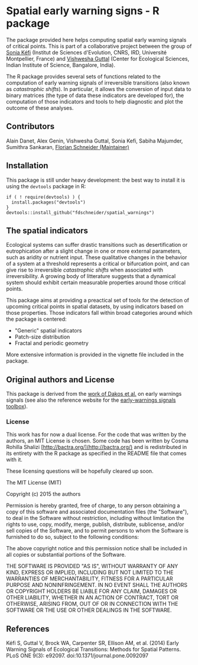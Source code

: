 Spatial early warning signs - R package
=======================================

The package provided here helps computing spatial early warning signals of 
critical points. This is part of a collaborative project between the group of [Sonia Kéfi](http://sonia.kefi.fr/) (Institut de Sciences d'Evolution, CNRS, IRD, Université Montpellier, France) and [Vishwesha Guttal](https://teelabiisc.wordpress.com/) (Center for Ecological Sciences, Indian Institute of Science, Bangalore, India).

The R package provides several sets of functions related to the computation of
early warning signals of irreversible transitions (also known as *catastrophic
shifts*). In particular, it allows the conversion of input data to binary 
matrices (the type of data these indicators are developed for), the computation 
of those indicators and tools to help diagnostic and plot the outcome of these
analyses. 

## Contributors

Alain Danet, Alex Genin, Vishwesha Guttal, Sonia Kefi, Sabiha Majumder, Sumithra Sankaran, [Florian Schneider (Maintainer)](mailto:florian.schneider@univ-montp2.fr)

## Installation

This package is still under heavy development: the best way to install it is 
using the `devtools` package in R: 
  
```
if ( ! require(devtools) ) { 
  install.packages("devtools")
}
devtools::install_github("fdschneider/spatial_warnings")
```

## The spatial indicators 

Ecological systems can suffer drastic transitions such as desertification or 
eutrophication after a slight change in one or more external parameters, such as 
aridity or nutrient input. These qualitative changes in the behavior of a system 
at a threshold represents a critical or bifurcation point, and can give rise to 
irreversible *catastrophic shifts* when associated with irreversibility. A 
growing body of litterature suggests that a dynamical system should exhibit 
certain measurable properties around those critical points. 

This package aims at providing a preactical set of tools for the detection of 
upcoming critical points in spatial datasets, by using indicators based on those 
properties. Those indicators fall within broad categories around which the 
package is centered: 

  * "Generic" spatial indicators
  * Patch-size distribution
  * Fractal and periodic geometry

More extensive information is provided in the vignette file included in the 
package.

## Original authors and License

This package is derived from the [work of Dakos et al.](https://github.com/earlywarningtoolbox/spatial_warnings) on early warnings signals (see also the 
reference website for the [early-warnings signals toolbox](http://www.early-warning-signals.org/)).

### License

This work has for now a dual license. For the code that was written by the 
authors, an MIT License is chosen. Some code has been written by Cosma Rohilla 
Shalizi [http://bactra.org/](http://bactra.org/) and is redistributed in its 
entirety with the R package as specified in the README file that comes with it.

These licensing questions will be hopefully cleared up soon.

The MIT License (MIT)

Copyright (c) 2015 the authors

Permission is hereby granted, free of charge, to any person obtaining a copy
of this software and associated documentation files (the "Software"), to deal
in the Software without restriction, including without limitation the rights
to use, copy, modify, merge, publish, distribute, sublicense, and/or sell
copies of the Software, and to permit persons to whom the Software is
furnished to do so, subject to the following conditions:

The above copyright notice and this permission notice shall be included in
all copies or substantial portions of the Software.

THE SOFTWARE IS PROVIDED "AS IS", WITHOUT WARRANTY OF ANY KIND, EXPRESS OR
IMPLIED, INCLUDING BUT NOT LIMITED TO THE WARRANTIES OF MERCHANTABILITY,
FITNESS FOR A PARTICULAR PURPOSE AND NONINFRINGEMENT. IN NO EVENT SHALL THE
AUTHORS OR COPYRIGHT HOLDERS BE LIABLE FOR ANY CLAIM, DAMAGES OR OTHER
LIABILITY, WHETHER IN AN ACTION OF CONTRACT, TORT OR OTHERWISE, ARISING FROM,
OUT OF OR IN CONNECTION WITH THE SOFTWARE OR THE USE OR OTHER DEALINGS IN
THE SOFTWARE.

## References

Kéfi S, Guttal V, Brock WA, Carpenter SR, Ellison AM, et al. (2014) Early Warning Signals of Ecological Transitions: Methods for Spatial Patterns. PLoS
ONE 9(3): e92097. doi:10.1371/journal.pone.0092097
